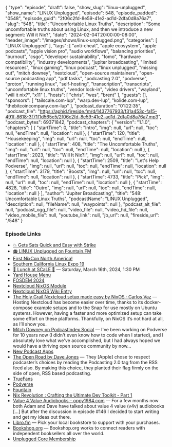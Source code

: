 {
  "type": "episode",
  "draft": false,
  "show_slug": "linux-unplugged",
  "show_name": "LINUX Unplugged",
  "episode": 548,
  "episode_padded": "0548",
  "episode_guid": "2f06c2fd-8e59-41e2-ad1d-2dfa0d8a76a7",
  "slug": "548",
  "title": "Uncomfortable Linux Truths",
  "description": "Some uncomfortable truths about using Linux, and then we introduce a new segment: Will it Nix?",
  "date": "2024-02-04T20:00:00-08:00",
  "header_image": "/images/shows/linux-unplugged.png",
  "categories": [
    "LINUX Unplugged"
  ],
  "tags": [
    "anti-cheat",
    "apple ecosystem",
    "apple podcasts",
    "apple vision pro",
    "audio workflows",
    "balancing priorities",
    "burnout",
    "csgo",
    "developer sustainability",
    "fomo",
    "hardware compatibility",
    "industry developments",
    "jupiter broadcasting",
    "limited resources",
    "linux gaming",
    "linux podcast",
    "linux unplugged",
    "missing out",
    "mitch downey",
    "nextcloud",
    "open-source maintainers",
    "open-source podcasting app",
    "pdf tasks",
    "podcasting 2.0",
    "podverse",
    "proton",
    "running linux",
    "self-hosting",
    "transcription",
    "transcripts",
    "uncomfortable linux truths",
    "vendor lock-in",
    "video drivers",
    "wayland",
    "will it nix?",
    "x11"
  ],
  "hosts": [
    "chris",
    "wes",
    "brent"
  ],
  "guests": [],
  "sponsors": [
    "tailscale.com-lup",
    "warp.dev-lup",
    "kolide.com-lup",
    "thebitcoincompany.com-lup"
  ],
  "podcast_duration": "01:22:35",
  "podcast_file": "https://aphid.fireside.fm/d/1437767933/f31a453c-fa15-491f-8618-3f71f1d565e5/2f06c2fd-8e59-41e2-ad1d-2dfa0d8a76a7.mp3",
  "podcast_bytes": 69371842,
  "podcast_chapters": {
    "version": "1.1.0",
    "chapters": [
      {
        "startTime": 0,
        "title": "Intro",
        "img": null,
        "url": null,
        "toc": null,
        "endTime": null,
        "location": null
      },
      {
        "startTime": 120,
        "title": "Housekeeping",
        "img": null,
        "url": null,
        "toc": null,
        "endTime": null,
        "location": null
      },
      {
        "startTime": 408,
        "title": "The Uncomfortable Truths",
        "img": null,
        "url": null,
        "toc": null,
        "endTime": null,
        "location": null
      },
      {
        "startTime": 2023,
        "title": "Will It Nix?!",
        "img": null,
        "url": null,
        "toc": null,
        "endTime": null,
        "location": null
      },
      {
        "startTime": 2509,
        "title": "Let's Help Podverse",
        "img": null,
        "url": null,
        "toc": null,
        "endTime": null,
        "location": null
      },
      {
        "startTime": 3179,
        "title": "Boosts",
        "img": null,
        "url": null,
        "toc": null,
        "endTime": null,
        "location": null
      },
      {
        "startTime": 4733,
        "title": "Pick",
        "img": null,
        "url": null,
        "toc": null,
        "endTime": null,
        "location": null
      },
      {
        "startTime": 4828,
        "title": "Outro",
        "img": null,
        "url": null,
        "toc": null,
        "endTime": null,
        "location": null
      }
    ],
    "author": "Jupiter Broadcasting",
    "title": "548: Uncomfortable Linux Truths",
    "podcastName": "LINUX Unplugged",
    "description": null,
    "fileName": null,
    "waypoints": null
  },
  "podcast_alt_file": null,
  "podcast_ogg_file": null,
  "video_file": null,
  "video_hd_file": null,
  "video_mobile_file": null,
  "youtube_link": null,
  "jb_url": null,
  "fireside_url": "/548"
}


### Episode Links

  * [💥 Gets Sats Quick and Easy with Strike](https://strike.me/ "💥 Gets Sats Quick and Easy with Strike")
  * [📻 LINUX Unplugged on Fountain.FM](https://www.fountain.fm/show/dWiuBeqpDSM86AwXRXov "📻 LINUX Unplugged on Fountain.FM")
  * [First NixCon North America!](https://discourse.nixos.org/t/announcing-first-nixcon-north-america/35874 "First NixCon North America!")
  * [Southern California Linux Expo 19](https://www.socallinuxexpo.org/scale/21x "Southern California Linux Expo 19")
  * [🍔 Lunch at SCaLE 🍇](https://www.meetup.com/jupiterbroadcasting/events/298780542 "🍔 Lunch at SCaLE 🍇") — Saturday, March 16th, 2024, 1:30 PM 
  * [Yard House Menu](https://www.yardhouse.com/menu/starters/apps?setRestaurant=8307 "Yard House Menu")
  * [FOSDEM 2024](https://fosdem.org/2024/ "FOSDEM 2024")
  * [Nextcloud NixOS Module](https://github.com/NixOS/nixpkgs/blob/master/nixos/modules/services/web-apps/nextcloud.nix "Nextcloud NixOS Module")
  * [Nextcloud NixOS Wiki Entry](https://wiki.nixos.org/wiki/Nextcloud "Nextcloud NixOS Wiki Entry")
  * [The Holy Grail Nextcloud setup made easy by NixOS · Carlos Vaz](https://carjorvaz.com/posts/the-holy-grail-nextcloud-setup-made-easy-by-nixos/ "The Holy Grail Nextcloud setup made easy by NixOS · Carlos Vaz") — Hosting Nextcloud has become easier over time, thanks to its docker-compose example setups and to the Snap for use mostly on Ubuntu systems. However, having a faster and more optimized setup can take some effort on these platforms. Thankfully, on NixOS it’s not hard at all, as I’ll show you.
  * [Mitch Downey on PodcastIndex Social](https://podcastindex.social/@mitch/111852817305486440 "Mitch Downey on PodcastIndex Social") — I've been working on Podverse for 10 years now (I didn't even know how to code when I started), and I absolutely love what we've accomplished, but I had always hoped we would have a thriving open source community by now... 
  * [New Podcast Apps](https://podcastindex.org/apps?appTypes=app "New Podcast Apps")
  * [The Open Road by Dave Jones](https://podcasting20.substack.com/p/the-open-road "The Open Road by Dave Jones") — They [Apple] chose to respect podcaster’s choices by reading the Podcasting 2.0  tag from the RSS feed also. By making this choice, they planted their flag firmly on the side of open, RSS based podcasting. 
  * [TrueFans](https://truefans.fm/ "TrueFans")
  * [Podverse](https://podverse.fm/ "Podverse")
  * [Fountain](https://www.fountain.fm/ "Fountain")
  * [Nix Revolution : Crafting the Ultimate Dev Toolkit - Part 1](https://youtu.be/glQoiK5DOZY "Nix Revolution : Crafting the Ultimate Dev Toolkit - Part 1")
  * [Value 4 Value Audiobooks – oppy1984.com](https://oppy1984.com/value-4-value-audiobooks/ "Value 4 Value Audiobooks – oppy1984.com") — For a few months now both Adam and Dave have talked about value 4 value (v4v) audiobooks [...] But after the discussion in episode #146 I decided to start writing and get my ideas out there. 
  * [Libro.fm](http://libro.fm/ "Libro.fm") — Pick your local bookstore to support with your purchases. 
  * [Bookshop.org](http://bookshop.org/ "Bookshop.org") — Bookshop.org works to connect readers with independent booksellers all over the world.
  * [Unplugged Core Membership](https://unpluggedcore.com/ "Unplugged Core Membership")


